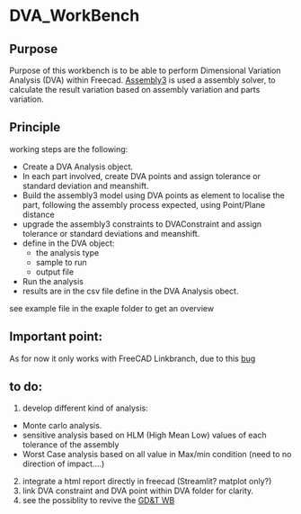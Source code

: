 # DVA_WorkBench
## Purpose

Purpose of this workbench is to be able to perform Dimensional Variation Analysis (DVA) within Freecad.
[Assembly3](https://github.com/realthunder/FreeCAD_assembly3) is used a assembly solver, to calculate the result variation based on assembly variation and parts variation.

## Principle

working steps are the following:

* Create a DVA Analysis object.
* In each part involved, create DVA points and assign tolerance or standard deviation and meanshift.
* Build the assembly3 model using DVA points as element to localise the part, following the assembly process expected, using Point/Plane distance
* upgrade the assembly3 constraints to DVAConstraint and assign tolerance or standard deviations and meanshift.
* define in the DVA object:
  * the analysis type
  * sample to run
  * output file
* Run the analysis
* results are in the csv file define in the DVA Analysis obect.

see example file in the exaple folder to get an overview

## Important point:
As for now it only works with FreeCAD Linkbranch, due to this [bug](https://forum.freecadweb.org/viewtopic.php?f=20&t=72256)


## to do:
1. develop different kind of analysis:
  * Monte carlo analysis.
  * sensitive analysis based on HLM (High Mean Low) values of each tolerance of the assembly
  * Worst Case analysis based on all value in Max/min condition (need to no direction of impact....)
2. integrate a html report directly in freecad (Streamlit? matplot only?)
3. link DVA constraint and DVA point within DVA folder for clarity.
4. see the possiblity to revive the [GD&T WB](https://github.com/juanvanyo/FreeCAD-GDT)
